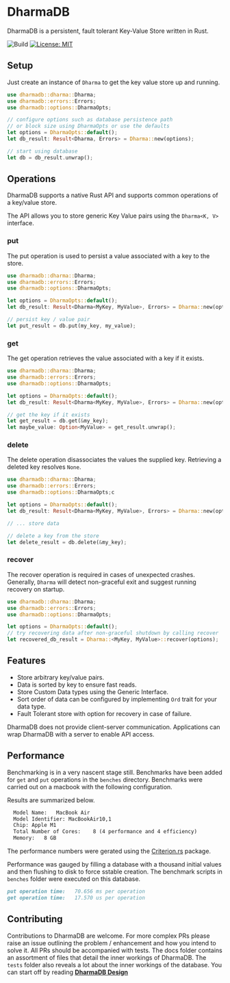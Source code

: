 # DharmaDB

DharmaDB is a persistent, fault tolerant Key-Value Store written in Rust.


![Build](https://github.com/sushrut141/dharma/workflows/Build/badge.svg)
[![License: MIT](https://img.shields.io/badge/License-MIT-brightgreen.svg)](https://opensource.org/licenses/MIT)

## Setup
Just create an instance of `Dharma` to get the key value store up and running.
```rust
use dharmadb::dharma::Dharma;
use dharmadb::errors::Errors;
use dharmadb::options::DharmaOpts;

// configure options such as database persistence path
// or block size using DharmaOpts or use the defaults
let options = DharmaOpts::default();
let db_result: Result<Dharma, Errors> = Dharma::new(options);

// start using database
let db = db_result.unwrap();
```

## Operations
DharmaDB supports a native Rust API and supports common operations of a
key/value store.

The API allows you to store generic Key Value pairs
using the `Dharma<K, V>` interface.

### put

The put operation is used to persist a value associated with a key to the store.
```rust
use dharmadb::dharma::Dharma;
use dharmadb::errors::Errors;
use dharmadb::options::DharmaOpts;

let options = DharmaOpts::default();
let db_result: Result<Dharma<MyKey, MyValue>, Errors> = Dharma::new(options);

// persist key / value pair
let put_result = db.put(my_key, my_value);
```

### get

The get operation retrieves the value associated with a key if it exists.
```rust
use dharmadb::dharma::Dharma;
use dharmadb::errors::Errors;
use dharmadb::options::DharmaOpts;

let options = DharmaOpts::default();
let db_result: Result<Dharma<MyKey, MyValue>, Errors> = Dharma::new(options);

// get the key if it exists
let get_result = db.get(&my_key);
let maybe_value: Option<MyValue> = get_result.unwrap();
```

### delete

The delete operation disassociates the values the supplied key.
Retrieving a deleted key resolves `None`.
```rust
use dharmadb::dharma::Dharma;
use dharmadb::errors::Errors;
use dharmadb::options::DharmaOpts;c

let options = DharmaOpts::default();
let db_result: Result<Dharma<MyKey, MyValue>, Errors> = Dharma::new(options);

// ... store data

// delete a key from the store
let delete_result = db.delete(&my_key);
```

### recover
The recover operation is required in cases of unexpected crashes.
Generally, `Dharma` will detect non-graceful exit and suggest running
recovery on startup.
```rust
use dharmadb::dharma::Dharma;
use dharmadb::errors::Errors;
use dharmadb::options::DharmaOpts;

let options = DharmaOpts::default();
// try recovering data after non-graceful shutdown by calling recover
let recovered_db_result = Dharma::<MyKey, MyValue>::recover(options);
```

## Features
* Store arbitrary key/value pairs.
* Data is sorted by key to ensure fast reads.
* Store Custom Data types using the Generic Interface.
* Sort order of data can be configured by implementing `Ord` trait
  for your data type.
* Fault Tolerant store with option for recovery in case of failure.

DharmaDB does not provide client-server communication. Applications can wrap
DharmaDB with a server to enable API access.

## Performance
Benchmarking is in a very nascent stage still.
Benchmarks have been added for `get` and `put` operations in the `benches` directory. Benchmarks were carried out on a macbook with the following configuration.

Results are summarized below.
```markdown
  Model Name:	MacBook Air
  Model Identifier:	MacBookAir10,1
  Chip:	Apple M1
  Total Number of Cores:	8 (4 performance and 4 efficiency)
  Memory:	8 GB
```

The performance numbers were gerated using the [Criterion.rs](https://github.com/bheisler/criterion.rs) package.

Performance was gauged by filling a database with a thousand initial
values and then flushing to disk to force sstable creation.
The benchmark scripts in `benches` folder were executed on this database.
```markdown
put operation time:   70.656 ms per operation
get operation time:   17.570 us per operation
```

## Contributing
Contributions to DharmaDB are welcome. For more complex PRs please
raise an issue outlining the problem / enhancement and how you intend to
solve it. All PRs should be accompanied with tests.
The docs folder contains an assortment of files that detail the
inner workings of DharmaDB.
The `tests` folder also reveals a lot about the inner workings of the database.
You can start off by reading **[DharmaDB Design](doc/dharmadb_design.md)**




